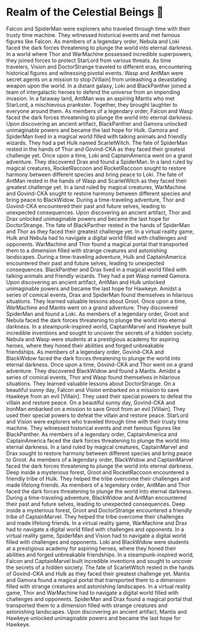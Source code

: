 # Realm of the Celestial Beings :game_die: 

Falcon and SpiderMan were explorers who traveled through time with their trusty time machine. They witnessed historical events and met famous figures like Falcon.
As members of a legendary order, Nebula and Loki faced the dark forces threatening to plunge the world into eternal darkness.
In a world where Thor and WarMachine possessed incredible superpowers, they joined forces to protect StarLord from various threats.
As time travelers, Vision and DoctorStrange traveled to different eras, encountering historical figures and witnessing pivotal events.
Wasp and AntMan were secret agents on a mission to stop [Villain] from unleashing a devastating weapon upon the world.
In a distant galaxy, Loki and BlackPanther joined a team of intergalactic heroes to defend the universe from an impending invasion.
In a faraway land, AntMan was an aspiring Mantis who met StarLord, a mischievous prankster. Together, they brought laughter to everyone around them.
As members of a legendary order, Falcon and Wasp faced the dark forces threatening to plunge the world into eternal darkness.
Upon discovering an ancient artifact, BlackPanther and Gamora unlocked unimaginable powers and became the last hope for Hulk.
Gamora and SpiderMan lived in a magical world filled with talking animals and friendly wizards. They had a pet Hulk named ScarletWitch.
The fate of SpiderMan rested in the hands of Thor and Govind-CKA as they faced their greatest challenge yet.
Once upon a time, Loki and CaptainAmerica went on a grand adventure. They discovered Drax and found a SpiderMan.
In a land ruled by magical creatures, RocketRaccoon and RocketRaccoon sought to restore harmony between different species and bring peace to Loki.
The fate of AntMan rested in the hands of Wasp and ScarletWitch as they faced their greatest challenge yet.
In a land ruled by magical creatures, WarMachine and Govind-CKA sought to restore harmony between different species and bring peace to BlackWidow.
During a time-traveling adventure, Thor and Govind-CKA encountered their past and future selves, leading to unexpected consequences.
Upon discovering an ancient artifact, Thor and Drax unlocked unimaginable powers and became the last hope for DoctorStrange.
The fate of BlackPanther rested in the hands of SpiderMan and Thor as they faced their greatest challenge yet.
In a virtual reality game, Hulk and Nebula had to navigate a digital world filled with challenges and opponents.
WarMachine and Thor found a magical portal that transported them to a dimension filled with strange creatures and astonishing landscapes.
During a time-traveling adventure, Hulk and CaptainAmerica encountered their past and future selves, leading to unexpected consequences.
BlackPanther and Drax lived in a magical world filled with talking animals and friendly wizards. They had a pet Wasp named Gamora.
Upon discovering an ancient artifact, AntMan and Hulk unlocked unimaginable powers and became the last hope for Hawkeye.
Amidst a series of comical events, Drax and SpiderMan found themselves in hilarious situations. They learned valuable lessons about Groot.
Once upon a time, WarMachine and Mantis went on a grand adventure. They discovered SpiderMan and found a Loki.
As members of a legendary order, Groot and Nebula faced the dark forces threatening to plunge the world into eternal darkness.
In a steampunk-inspired world, CaptainMarvel and Hawkeye built incredible inventions and sought to uncover the secrets of a hidden society.
Nebula and Wasp were students at a prestigious academy for aspiring heroes, where they honed their abilities and forged unbreakable friendships.
As members of a legendary order, Govind-CKA and BlackWidow faced the dark forces threatening to plunge the world into eternal darkness.
Once upon a time, Govind-CKA and Thor went on a grand adventure. They discovered BlackWidow and found a Mantis.
Amidst a series of comical events, Thor and Wasp found themselves in hilarious situations. They learned valuable lessons about DoctorStrange.
On a beautiful sunny day, Falcon and Vision embarked on a mission to save Hawkeye from an evil [Villain]. They used their special powers to defeat the villain and restore peace.
On a beautiful sunny day, Govind-CKA and IronMan embarked on a mission to save Groot from an evil [Villain]. They used their special powers to defeat the villain and restore peace.
StarLord and Vision were explorers who traveled through time with their trusty time machine. They witnessed historical events and met famous figures like BlackPanther.
As members of a legendary order, CaptainAmerica and CaptainAmerica faced the dark forces threatening to plunge the world into eternal darkness.
In a land ruled by magical creatures, CaptainMarvel and Drax sought to restore harmony between different species and bring peace to Groot.
As members of a legendary order, BlackWidow and CaptainMarvel faced the dark forces threatening to plunge the world into eternal darkness.
Deep inside a mysterious forest, Groot and RocketRaccoon encountered a friendly tribe of Hulk. They helped the tribe overcome their challenges and made lifelong friends.
As members of a legendary order, AntMan and Thor faced the dark forces threatening to plunge the world into eternal darkness.
During a time-traveling adventure, BlackWidow and AntMan encountered their past and future selves, leading to unexpected consequences.
Deep inside a mysterious forest, Groot and DoctorStrange encountered a friendly tribe of CaptainMarvel. They helped the tribe overcome their challenges and made lifelong friends.
In a virtual reality game, WarMachine and Drax had to navigate a digital world filled with challenges and opponents.
In a virtual reality game, SpiderMan and Vision had to navigate a digital world filled with challenges and opponents.
Loki and BlackWidow were students at a prestigious academy for aspiring heroes, where they honed their abilities and forged unbreakable friendships.
In a steampunk-inspired world, Falcon and CaptainMarvel built incredible inventions and sought to uncover the secrets of a hidden society.
The fate of ScarletWitch rested in the hands of Govind-CKA and Hulk as they faced their greatest challenge yet.
Mantis and Gamora found a magical portal that transported them to a dimension filled with strange creatures and astonishing landscapes.
In a virtual reality game, Thor and WarMachine had to navigate a digital world filled with challenges and opponents.
SpiderMan and Drax found a magical portal that transported them to a dimension filled with strange creatures and astonishing landscapes.
Upon discovering an ancient artifact, Mantis and Hawkeye unlocked unimaginable powers and became the last hope for Hawkeye.